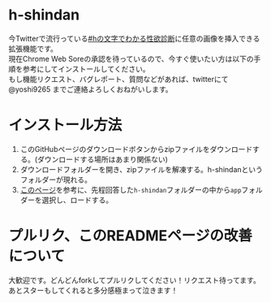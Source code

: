 # h-shindan
今Twitterで流行っている[#hの文字でわかる性欲診断](https://kuizy.net/sketch/120)に任意の画像を挿入できる拡張機能です。  
現在Chrome Web Soreの承認を待っているので、今すぐ使いたい方は以下の手順を参考にしてインストールしてください。  
もし機能リクエスト、バグレポート、質問などがあれば、twitterにて @yoshi9265 までご連絡よろしくおねがいします。  

# インストール方法

1. このGitHubページのダウンロードボタンからzipファイルをダウンロードする。(ダウンロードする場所はあまり関係ない)
2. ダウンロードフォルダーを開き、zipファイルを解凍する。h-shindanというフォルダーが現れる。
2. [このページ](https://blog.janjan.net/2020/04/01/chrome-load-non-package-extensions/)を参考に、先程回答した`h-shindan`フォルダーの中から`app`フォルダーを選択し、ロードする。

# プルリク、このREADMEページの改善について
大歓迎です。どんどんforkしてプルリクしてください！リクエスト待ってます。あとスターもしてくれると多分感極まって泣きます！
